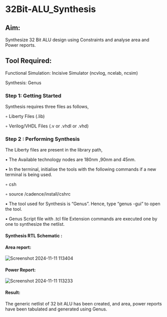 # 32Bit-ALU_Synthesis

## Aim:

Synthesize 32 Bit ALU design using Constraints and analyse area and Power reports.

## Tool Required:

Functional Simulation: Incisive Simulator (ncvlog, ncelab, ncsim)

Synthesis: Genus

### Step 1: Getting Started

Synthesis requires three files as follows,

◦ Liberty Files (.lib)

◦ Verilog/VHDL Files (.v or .vhdl or .vhd)

### Step 2 : Performing Synthesis

The Liberty files are present in the library path,

• The Available technology nodes are 180nm ,90nm and 45nm.

• In the terminal, initialise the tools with the following commands if a new terminal is being
used.

◦ csh

◦ source /cadence/install/cshrc

• The tool used for Synthesis is “Genus”. Hence, type “genus -gui” to open the tool.

• Genus Script file with .tcl file Extension commands are executed one by one to synthesize the netlist.

#### Synthesis RTL Schematic :

#### Area report:
![Screenshot 2024-11-11 113404](https://github.com/user-attachments/assets/af0ceed7-6c71-4bb4-a90f-23f0f5aee354)

#### Power Report:
![Screenshot 2024-11-11 113233](https://github.com/user-attachments/assets/cf67d67c-c373-42ed-a565-82fa144c2a14)

#### Result: 

The generic netlist of 32 bit ALU  has been created, and area, power reports have been tabulated and generated using Genus.
